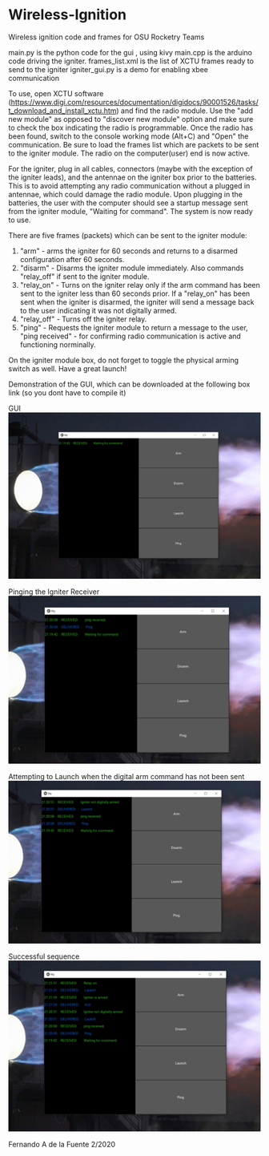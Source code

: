 # Wireless-Ignition
Wireless ignition code and frames for OSU Rocketry Teams


main.py is the python code for the gui , using kivy
main.cpp is the arduino code driving the igniter.
frames_list.xml is the list of XCTU frames ready to send to the igniter
igniter_gui.py is a demo for enabling xbee communication

To use, open XCTU software (https://www.digi.com/resources/documentation/digidocs/90001526/tasks/t_download_and_install_xctu.htm) and find the radio module. Use the "add new module" as opposed to "discover new module" option and make sure to check the box indicating the radio is programmable. Once the radio has been found, switch to the console working mode (Alt+C) and "Open" the communication. Be sure to load the frames list which are packets to be sent to the igniter module. The radio on the computer(user) end is now active.

For the igniter, plug in all cables, connectors (maybe with the exception of the igniter leads), and the antennae on the igniter box prior to the batteries. This is to avoid attempting any radio communication without a plugged in antennae, which could damage the radio module. Upon plugging in the batteries, the user with the computer should see a startup message sent from the igniter module, "Waiting for command". The system is now ready to use.

There are five frames (packets) which can be sent to the igniter module:
1. "arm" - arms the igniter for 60 seconds and returns to a disarmed configuration after 60 seconds.
2. "disarm" - Disarms the igniter module immediately. Also commands "relay_off" if sent to the igniter module.
3. "relay_on" - Turns on the igniter relay only if the arm command has been sent to the igniter less than 60 seconds prior. If a "relay_on" has been sent when the igniter is disarmed, the igniter will send a message back to the user indicating it was not digitally armed.
4. "relay_off" - Turns off the igniter relay.
5. "ping" - Requests the igniter module to return a message to the user, "ping received" - for confirming radio communication is active and functioning norminally.

On the igniter module box, do not forget to toggle the physical arming switch as well. Have a great launch!

Demonstration of the GUI, which can be downloaded at the following box link (so you dont have to compile it)

GUI
![Main](https://github.com/delafern/Wireless-Ignition/blob/master/screencap1.JPG)

Pinging the Igniter Receiver
![ping](https://github.com/delafern/Wireless-Ignition/blob/master/screencap2.JPG)

Attempting to Launch when the digital arm command has not been sent
![false_attempt](https://github.com/delafern/Wireless-Ignition/blob/master/screencap3.JPG)

Successful sequence
![success](https://github.com/delafern/Wireless-Ignition/blob/master/screencap4.JPG)

Fernando A de la Fuente 2/2020
